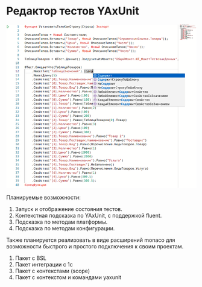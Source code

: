 # Редактор тестов YAxUnit

![Screen](/docs/images/intellisense.png)

Планируемые возможности:

1. Запуск и отображение состояния тестов.
2. Контекстная подсказка по YAxUnit, с поддержкой fluent.
3. Подсказка по методам платформы.
4. Подсказка по методам конфигурации.

Также планируется реализовать в виде расширений monaco для возможности быстрого и простого подключения к своим проектам.

1. Пакет с BSL
2. Пакет интеграции с 1c
3. Пакет с контекстами (scope)
4. Пакет с контекстом и командами yaxunit
